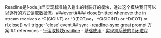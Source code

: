 Readline是Node.js里实现标准输入输出的封装好的模块，通过这个模块我们可以以逐行的方式读取数据流。###event#### closeEmitted whenever the in stream receives a ^C(SIGINT) or ^D(EOT)so， ^C(SIGINT) or ^D(EOT) or rl.close() will trigger 'close' event.## sync -[readline-sync](https://github.com/anseki/readline-sync) great prompt 方案!## references - [行读取模块readline](http://itbilu.com/nodejs/core/41CUGeaP.html) - [基础使用](http://blog.csdn.net/zgljl2012/article/details/48321171) - [实现跨系统的关闭进程](http://stackoverflow.com/questions/10021373/what-is-the-windows-equivalent-of-process-onsigint-in-node-js)